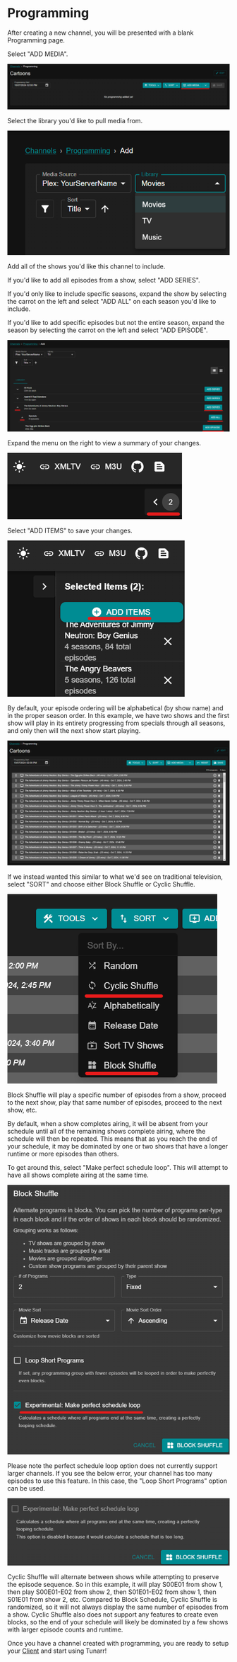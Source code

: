 # Programming

After creating a new channel, you will be presented with a blank Programming page.

Select "ADD MEDIA".

![Adding media to a channel](/assets/programming-addmedia.png)

Select the library you'd like to pull media from.

![Selecting library](/assets/programming-addmedia-library.png)

Add all of the shows you'd like this channel to include. 

If you'd like to add all episodes from a show, select "ADD SERIES".

If you'd only like to include specific seasons, expand the show by selecting the carrot on the left and select "ADD ALL" on each season you'd like to include.

If you'd like to add specific episodes but not the entire season, expand the season by selecting the carrot on the left and select "ADD EPISODE".

![Select show](/assets/programming-addshow.png)

Expand the menu on the right to view a summary of your changes.

![Expand menu](/assets/programming-expandmenu.png)

Select "ADD ITEMS" to save your changes. 

![Add item](/assets/programming-additem.png)

By default, your episode ordering will be alphabetical (by show name) and in the proper season order. In this example, we have two shows and the first show will play in its entirety progressing from specials through all seasons, and only then will the next show start playing. 

![Media added](/assets/programming-mediaadded.png)

If we instead wanted this similar to what we'd see on traditional television, select "SORT" and choose either Block Shuffle or Cyclic Shuffle. 

![Shuffle](/assets/programming-shuffle.png)

Block Shuffle will play a specific number of episodes from a show, proceed to the next show, play that same number of episodes, proceed to the next show, etc. 

By default, when a show completes airing, it will be absent from your schedule until all of the remaining shows complete airing, where the schedule will then be repeated. This means that as you reach the end of your schedule, it may be dominated by one or two shows that have a longer runtime or more episodes than others.

To get around this, select "Make perfect schedule loop". This will attempt to have all shows complete airing at the same time.

![Block shuffle](/assets/programming-blockshuffle.png)

Please note the perfect schedule loop option does not currently support larger channels. If you see the below error, your channel has too many episodes to use this feature. In this case, the "Loop Short Programs" option can be used.

![Block shuffle loop error](/assets/programming-blockshuffle-noloop.png)

Cyclic Shuffle will alternate between shows while attempting to preserve the episode sequence. So in this example, it will play S00E01 from show 1, then play S00E01-E02 from show 2, then S01E01-E02 from show 1, then S01E01 from show 2, etc. Compared to Block Schedule, Cyclic Shuffle is randomized, so it will not always display the same number of episodes from a show. Cyclic Shuffle also does not support any features to create even blocks, so the end of your schedule will likely be dominated by a few shows with larger episode counts and runtime. 

Once you have a channel created with programming, you are ready to setup your [Client](/configure/clients) and start using Tunarr!